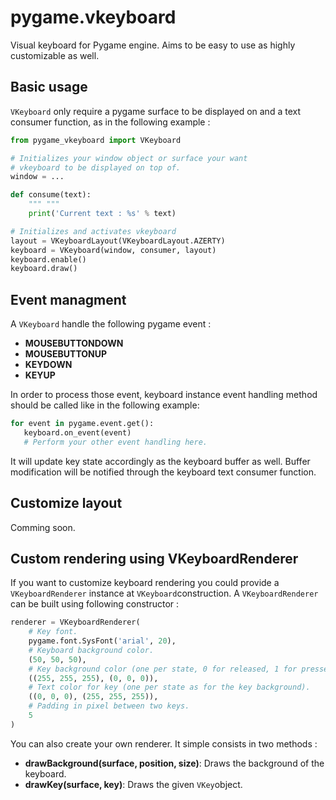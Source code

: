 # pygame.vkeyboard

Visual keyboard for Pygame engine. Aims to be easy to use as highly customizable as well.

## Basic usage 

``VKeyboard`` only require a pygame surface to be displayed on and a text consumer function, as in the following example :

```python
from pygame_vkeyboard import VKeyboard

# Initializes your window object or surface your want
# vkeyboard to be displayed on top of.
window = ... 

def consume(text):
    """ """
    print('Current text : %s' % text)

# Initializes and activates vkeyboard
layout = VKeyboardLayout(VKeyboardLayout.AZERTY)
keyboard = VKeyboard(window, consumer, layout)
keyboard.enable()
keyboard.draw()
```

## Event managment

A ``VKeyboard`` handle the following pygame event :

- **MOUSEBUTTONDOWN**
- **MOUSEBUTTONUP**
- **KEYDOWN**
- **KEYUP**

In order to process those event, keyboard instance event handling method should be called like in the following example:

```python
for event in pygame.event.get():
   keyboard.on_event(event)
   # Perform your other event handling here.
```

It will update key state accordingly as the keyboard buffer as well. Buffer modification will be notified
through the keyboard text consumer function.

## Customize layout 

Comming soon.

## Custom rendering using VKeyboardRenderer

If you want to customize keyboard rendering you could provide a ``VKeyboardRenderer`` instance at ``VKeyboard``construction.
A ``VKeyboardRenderer`` can be built using following constructor :

```python
renderer = VKeyboardRenderer(
    # Key font.
    pygame.font.SysFont('arial', 20),
    # Keyboard background color.
    (50, 50, 50),
    # Key background color (one per state, 0 for released, 1 for pressed).
    ((255, 255, 255), (0, 0, 0)),
    # Text color for key (one per state as for the key background).
    ((0, 0, 0), (255, 255, 255)),
    # Padding in pixel between two keys.
    5
)
```

You can also create your own renderer. It simple consists in two methods :

- **drawBackground(surface, position, size)**: Draws the background of the keyboard.
- **drawKey(surface, key)**: Draws the given ``VKey``object.